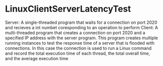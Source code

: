 # LinuxClientServerLatencyTest
Server: A single-threaded program that waits for a connection on port 2020 and recieves a int numbet coresponding to an operation to perform
Client: A multi-threaded program that creates a connection on port 2020 and a specified IP address with the server program. This program creates multiple running instances to test the response time of a server that is flooded with connections. In this case the connection is used to run a Linux command and record the total execution time of each thread, the total overall time, and the average execution time
